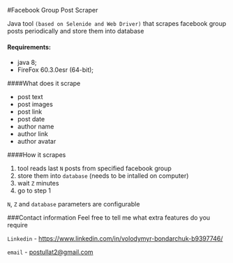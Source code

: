 #Facebook Group Post Scraper


Java tool `(based on Selenide and Web Driver)` that  scrapes facebook group posts periodically and store them into database
  
#### Requirements:  
- java 8;   
- FireFox 60.3.0esr (64-bit);  
 

####What does it scrape
- post text
- post images
- post link
- post date
- author name
- author link
- author avatar

####How it scrapes
1. tool reads last `N` posts from specified facebook group
2. store them into `database` (needs to be intalled on computer)
3. wait `Z` minutes 
4. go to step 1

`N`, `Z` and `database` parameters are configurable


###Contact information
Feel free to tell me what extra features do you require

`Linkedin` - https://www.linkedin.com/in/volodymyr-bondarchuk-b9397746/

`email` - postullat2@gmail.com
